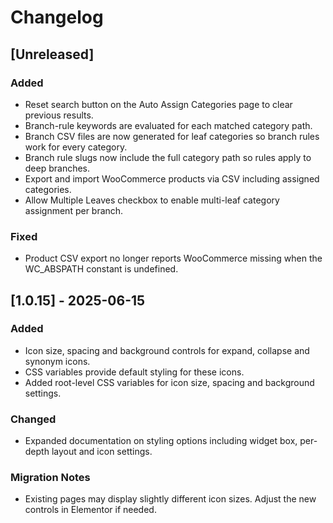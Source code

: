 # Changelog

## [Unreleased]

### Added
- Reset search button on the Auto Assign Categories page to clear previous results.
- Branch-rule keywords are evaluated for each matched category path.
- Branch CSV files are now generated for leaf categories so branch rules work for every category.
- Branch rule slugs now include the full category path so rules apply to deep branches.
- Export and import WooCommerce products via CSV including assigned categories.
- Allow Multiple Leaves checkbox to enable multi-leaf category assignment per branch.
### Fixed
- Product CSV export no longer reports WooCommerce missing when the WC_ABSPATH constant is undefined.

## [1.0.15] - 2025-06-15
### Added
- Icon size, spacing and background controls for expand, collapse and synonym icons.
- CSS variables provide default styling for these icons.
- Added root-level CSS variables for icon size, spacing and background settings.
### Changed
- Expanded documentation on styling options including widget box, per-depth layout and icon settings.

### Migration Notes
- Existing pages may display slightly different icon sizes. Adjust the new controls in Elementor if needed.
